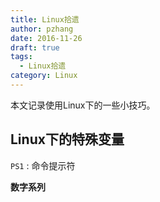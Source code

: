 ```yaml
---
title: Linux拾遗
author: pzhang
date: 2016-11-26
draft: true
tags:
  - Linux拾遗
category: Linux
---
```


本文记录使用Linux下的一些小技巧。

## Linux下的特殊变量

`PS1` : 命令提示符

**数字系列**
